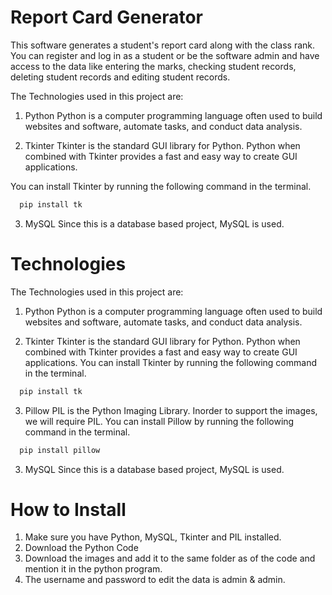 # Report Card Generator

This software generates a student's report card along with the class rank. You can register and log in as a student or be the software admin and have access to the data like entering the marks, checking student records, deleting student records and editing student records. 

The Technologies used in this project are:
1) Python
Python is a computer programming language often used to build websites and software, automate tasks, and conduct data analysis.

2) Tkinter
Tkinter is the standard GUI library for Python. Python when combined with Tkinter provides a fast and easy way to create GUI applications.

You can install Tkinter by running the following command in the terminal.
```bash
  pip install tk
```

3) MySQL
Since this is a database based project, MySQL is used.

# Technologies

The Technologies used in this project are:
1) Python
Python is a computer programming language often used to build websites and software, automate tasks, and conduct data analysis.

2) Tkinter
Tkinter is the standard GUI library for Python. Python when combined with Tkinter provides a fast and easy way to create GUI applications.
You can install Tkinter by running the following command in the terminal.
```bash
  pip install tk
```

3) Pillow
PIL is the Python Imaging Library. Inorder to support the images, we will require PIL.
You can install Pillow by running the following command in the terminal.
```bash
  pip install pillow
```

3) MySQL
Since this is a database based project, MySQL is used.

# How to Install

1) Make sure you have Python, MySQL, Tkinter and PIL installed.
2) Download the Python Code
3) Download the images and add it to the same folder as of the code and mention it in the python program.
4) The username and password to edit the data is admin & admin.
